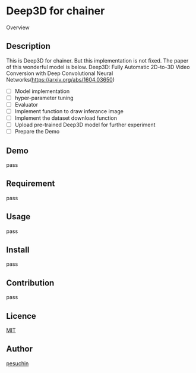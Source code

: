 Deep3D for chainer
====

Overview

## Description
This is Deep3D for chainer. But this implementation is not fixed.
The paper of this wonderful model is below.
Deep3D: Fully Automatic 2D-to-3D Video Conversion with Deep Convolutional Neural Networks(https://arxiv.org/abs/1604.03650)

- [ ] Model implementation
- [ ] hyper-parameter tuning
- [ ] Evaluator
- [ ] Implement function to draw inferance image
- [ ] Implement the dataset download function
- [ ] Upload pre-trained Deep3D model for further experiment
- [ ] Prepare the Demo

## Demo
pass

## Requirement
pass

## Usage
pass

## Install
pass

## Contribution
pass

## Licence

[MIT](https://github.com/tcnksm/tool/blob/master/LICENCE)

## Author

[pesuchin](https://github.com/pesuchin)